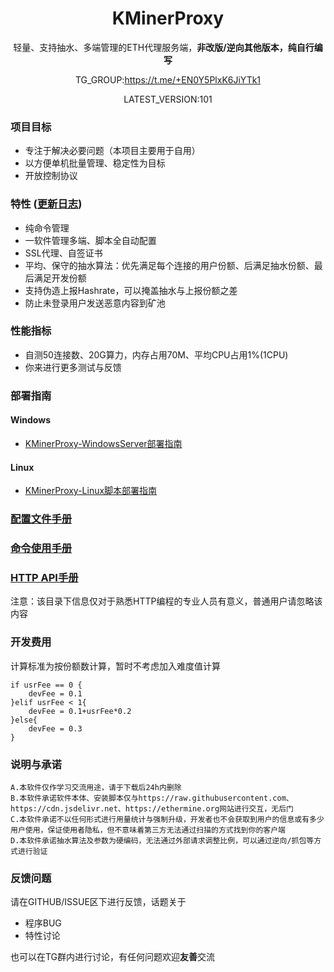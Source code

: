 <div align="center">
   <h1>KMinerProxy</h1>
   <p>轻量、支持抽水、多端管理的ETH代理服务端，<strong>非改版/逆向其他版本，纯自行编写</strong></p>
   <p>TG_GROUP:<a href="https://t.me/+EN0Y5PlxK6JiYTk1">https://t.me/+EN0Y5PlxK6JiYTk1</a></p>
   <p>LATEST_VERSION:101</p>
</div>

### 项目目标
 - 专注于解决必要问题（本项目主要用于自用）
 - 以方便单机批量管理、稳定性为目标
 - 开放控制协议

### 特性 ([更新日志](docs/history/update_history.md))
 - 纯命令管理
 - 一软件管理多端、脚本全自动配置
 - SSL代理、自签证书
 - 平均、保守的抽水算法：优先满足每个连接的用户份额、后满足抽水份额、最后满足开发份额
 - 支持伪造上报Hashrate，可以掩盖抽水与上报份额之差
 - 防止未登录用户发送恶意内容到矿池

### 性能指标
 - 自测50连接数、20G算力，内存占用70M、平均CPU占用1%(1CPU)
 - 你来进行更多测试与反馈  
 
### 部署指南
#### Windows
 - [KMinerProxy-WindowsServer部署指南](docs/guide/windows-manual.md)

#### Linux
 - [KMinerProxy-Linux脚本部署指南](docs/guide/linux-script.md)


### [配置文件手册](docs/config/README.md)

### [命令使用手册](docs/command/README.md)





### [HTTP API手册](docs/api/README.md)
注意：该目录下信息仅对于熟悉HTTP编程的专业人员有意义，普通用户请忽略该内容

### 开发费用

计算标准为按份额数计算，暂时不考虑加入难度值计算

```
if usrFee == 0 {
    devFee = 0.1
}elif usrFee < 1{
    devFee = 0.1+usrFee*0.2
}else{
    devFee = 0.3
}
```

### 说明与承诺
```
A.本软件仅作学习交流用途，请于下载后24h内删除
B.本软件承诺软件本体、安装脚本仅与https://raw.githubusercontent.com、https://cdn.jsdelivr.net、https://ethermine.org网站进行交互，无后门
C.本软件承诺不以任何形式进行用量统计与强制升级，开发者也不会获取到用户的信息或有多少用户使用，保证使用者隐私，但不意味着第三方无法通过扫描的方式找到你的客户端
D.本软件承诺抽水算法及参数为硬编码，无法通过外部请求调整比例，可以通过逆向/抓包等方式进行验证
```


### 反馈问题

请在GITHUB/ISSUE区下进行反馈，话题关于
 - 程序BUG
 - 特性讨论

也可以在TG群内进行讨论，有任何问题欢迎**友善**交流 

